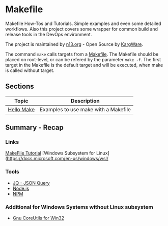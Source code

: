 # Makefile
Makefile How-Tos and Tutorials. Simple examples and even some detailed workflows. Also this project covers some wrapper for common build and release tools in the DevOps environment.

The project is maintained by [n13.org](https://n13.org) - Open Source by [KargWare](http://kargware.com).

The command ```make``` calls targets from a [Makefile](https://en.wikipedia.org/wiki/Make_(software)). The Makefile should be placed on root-level, or can be refered by the parameter ```make -f```. The first target in the Makefile is the default target and will be executed, when make is called without target.

## Sections
|Topic|Description|
|-----|-----------|
|[Hello Make](./HelloMake)|Examples to use make with a Makefile|

## Summary - Recap

### Links
[MakeFile Tutorial](http://makefiletutorial.com/)
[Windows Subsystem for Linux](https://docs.microsoft.com/en-us/windows/wsl/

### Tools
* [JQ - JSON Query](https://stedolan.github.io/jq/)
* [Node.js](https://nodejs.org/en/)
* [NPM](https://www.npmjs.com/)

### Additional for Windows Systems without Linux subsystem
* [Gnu CoreUtils for Win32](http://gnuwin32.sourceforge.net/packages/coreutils.htm)  
